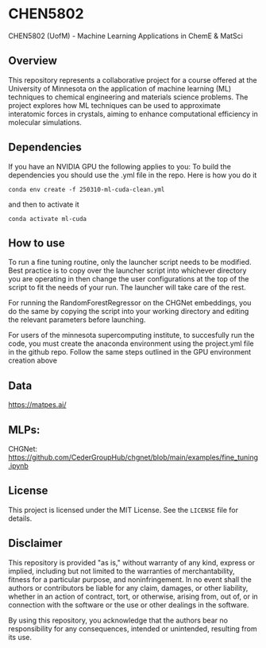 # CHEN5802
CHEN5802 (UofM) - Machine Learning Applications in ChemE &amp; MatSci

## Overview

This repository represents a collaborative project for a course offered at the University of Minnesota on the application of machine learning (ML) techniques to chemical engineering and materials science problems. The project explores how ML techniques can be used to approximate interatomic forces in crystals, aiming to enhance computational efficiency in molecular simulations.

## Dependencies
If you have an NVIDIA GPU the following applies to you:
To build the dependencies you should use the .yml file in the repo. Here is how you do it

```
conda env create -f 250310-ml-cuda-clean.yml
```

and then to activate it

```
conda activate ml-cuda
```

## How to use 

To run a fine tuning routine, only the launcher script needs to be modified. Best practice is to copy over the launcher script into whichever directory you are operating in then change the user configurations at the top of the script to fit the needs of your run. The launcher will take care of the rest. 

For running the RandomForestRegressor on the CHGNet embeddings, you do the same by copying the script into your working directory and editing the relevant parameters before launching. 

For users of the minnesota supercomputing institute, to succesfully run the code, you must create the anaconda environment using the project.yml file in the github repo. Follow the same steps outlined in the GPU environment creation above

## Data

https://matpes.ai/

## MLPs:

CHGNet: https://github.com/CederGroupHub/chgnet/blob/main/examples/fine_tuning.ipynb

## License

This project is licensed under the MIT License. See the `LICENSE` file for details.

## Disclaimer

This repository is provided "as is," without warranty of any kind, express or implied, including but not limited to the warranties of merchantability, fitness for a particular purpose, and noninfringement. In no event shall the authors or contributors be liable for any claim, damages, or other liability, whether in an action of contract, tort, or otherwise, arising from, out of, or in connection with the software or the use or other dealings in the software.

By using this repository, you acknowledge that the authors bear no responsibility for any consequences, intended or unintended, resulting from its use.
